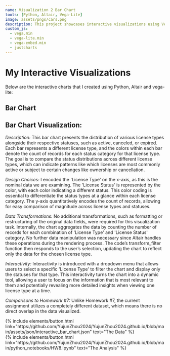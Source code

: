 ```yaml
---
name: Visualization 2 Bar Chart
tools: [Python, Altair, Vega-Lite]
image: assets/pngs/cars.png
description: This project showcases interactive visualizations using Vega-Lite.
custom_js:
  - vega.min
  - vega-lite.min
  - vega-embed.min
  - justcharts
---
```

# My Interactive Visualizations

Below are the interactive charts that I created using Python, Altair and vega-lite:

## Bar Chart

<vegachart schema-url="{{ site.baseurl }}/assets/json/interactive_bar_chart.json" style="width: 100%"></vegachart>


## Bar Chart Visualization:

*Description:*
This bar chart presents the distribution of various license types alongside their respective statuses, such as active, canceled, or expired. Each bar represents a different license type, and the colors within each bar denote the count of records for each status category for that license type. The goal is to compare the status distributions across different license types, which can indicate patterns like which licenses are most commonly active or subject to certain changes like ownership or cancellation.

*Design Choices:*
I encoded the 'License Type' on the x-axis, as this is the nominal data we are examining. The 'License Status' is represented by the color, with each color indicating a different status. This color coding is essential to differentiate the status types at a glance within each license category. The y-axis quantitatively encodes the count of records, allowing for easy comparison of magnitude across license types and statuses. 

*Data Transformations:*
No additional transformations, such as formatting or restructuring of the original data fields, were required for this visualization task. Internally, the chart aggregates the data by counting the number of records for each combination of 'License Type' and 'License Status' category. No further data manipulation was necessary since Altair handles these operations during the rendering process. The code’s transform_filter function then responds to the user’s selection, updating the chart to reflect only the data for the chosen license type.

*Interactivity:*
Interactivity is introduced with a dropdown menu that allows users to select a specific 'License Type' to filter the chart and display only the statuses for that type. This interactivity turns the chart into a dynamic tool, allowing a user to focus on the information that is most relevant to them and potentially revealing more detailed insights when viewing one license type at a time.

*Comparisons to Homework #7:*
Unlike Homework #7, the current assignment utilizes a completely different dataset, which means there is no direct overlap in the data visualized. 


<div class="left">
{% include elements/button.html link="https://github.com/YujunZhou2024/YujunZhou2024.github.io/blob/main/assets/json/interactive_bar_chart.json" text="The Data" %}
</div>

<div class="right">
{% include elements/button.html link="https://github.com/YujunZhou2024/YujunZhou2024.github.io/blob/main/python_notebooks/HW8.ipynb" text="The Analysis" %}
</div>

